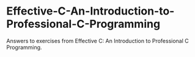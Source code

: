 # Effective-C-An-Introduction-to-Professional-C-Programming
Answers to exercises from Effective C: An Introduction to Professional C Programming.
